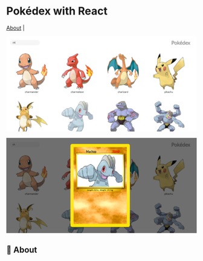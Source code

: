 # Pokédex with React

[About](#📃about) |

![screenshot1](https://github.com/luiz-22/pokedex-react/blob/master/src/assets/screenshots/pokedex1.png)

![screenshot1](https://github.com/luiz-22/pokedex-react/blob/master/src/assets/screenshots/pokedex2.png)

## 📃 About



